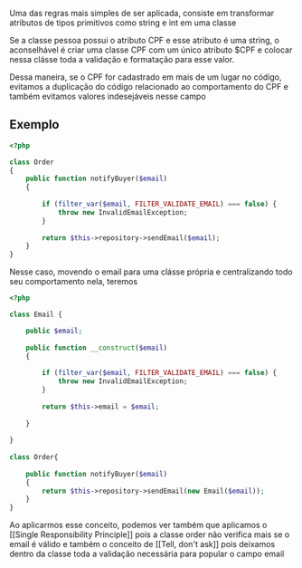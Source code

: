 Uma das regras mais simples de ser aplicada, consiste em transformar atributos de tipos primitivos como string e int em uma classe

Se a classe pessoa possui o atributo CPF e esse atributo é uma string, o aconselhável é criar uma classe CPF com um único atributo $CPF e colocar nessa clásse toda a validação e formatação para esse valor.

Dessa maneira, se o CPF for cadastrado em mais de um lugar no código, evitamos a duplicação do código relacionado ao comportamento do CPF e também evitamos valores indesejáveis nesse campo

## Exemplo

``` php
<?php

class Order
{
	public function notifyBuyer($email)
	{
	
		if (filter_var($email, FILTER_VALIDATE_EMAIL) === false) {
			throw new InvalidEmailException;
		}
		
		return $this->repository->sendEmail($email);
	}
}
```


Nesse caso, movendo o email para uma clásse própria e centralizando todo seu comportamento nela, teremos

```php
<?php

class Email {

	public $email;
	
	public function __construct($email)
	{
		
		if (filter_var($email, FILTER_VALIDATE_EMAIL) === false) {
			throw new InvalidEmailException;
		}
		
		return $this->email = $email;
		
	}
		
}
		
class Order{
	
	public function notifyBuyer($email)
	{
		return $this->repository->sendEmail(new Email($email));
	}
}
```

Ao aplicarmos esse conceito, podemos ver também que aplicamos o [[Single Responsibility Principle]] pois a classe order não verifica mais se o email é válido e também o conceito de [[Tell, don't ask]] pois deixamos dentro da classe toda a validação necessária para popular o campo email
